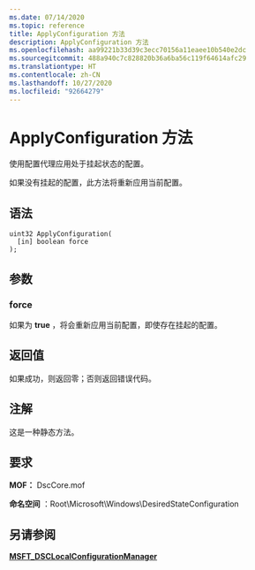 ```yaml
---
ms.date: 07/14/2020
ms.topic: reference
title: ApplyConfiguration 方法
description: ApplyConfiguration 方法
ms.openlocfilehash: aa99221b33d39c3ecc70156a11eaee10b540e2dc
ms.sourcegitcommit: 488a940c7c828820b36a6ba56c119f64614afc29
ms.translationtype: HT
ms.contentlocale: zh-CN
ms.lasthandoff: 10/27/2020
ms.locfileid: "92664279"
---
```

# <a name="applyconfiguration-method"></a>ApplyConfiguration 方法

使用配置代理应用处于挂起状态的配置。

如果没有挂起的配置，此方法将重新应用当前配置。

## <a name="syntax"></a>语法

```mof
uint32 ApplyConfiguration(
  [in] boolean force
);
```

## <a name="parameters"></a>参数

### <a name="force"></a>force

如果为 **true** ，将会重新应用当前配置，即使存在挂起的配置。

## <a name="return-value"></a>返回值

如果成功，则返回零；否则返回错误代码。

## <a name="remarks"></a>注解

这是一种静态方法。

## <a name="requirements"></a>要求

**MOF：** DscCore.mof

**命名空间** ：Root\Microsoft\Windows\DesiredStateConfiguration

## <a name="see-also"></a>另请参阅

[**MSFT_DSCLocalConfigurationManager**](msft-dsclocalconfigurationmanager.md)
